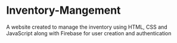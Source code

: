 # Inventory-Mangement
A website created to manage the inventory using HTML, CSS and JavaScript along with Firebase for user creation and authentication
